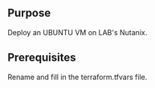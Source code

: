 ## Purpose

Deploy an UBUNTU VM on LAB's Nutanix.

## Prerequisites

Rename and fill in the terraform.tfvars file.